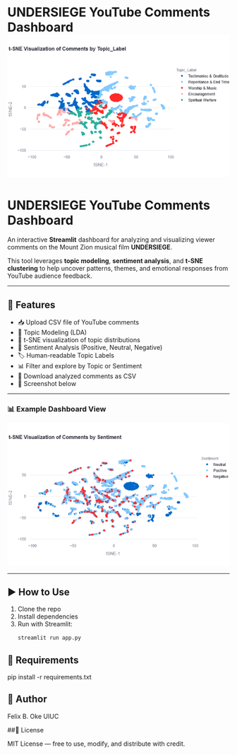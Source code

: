 # UNDERSIEGE YouTube Comments Dashboard ![Dashboard Screenshot](newplot(9).png)


# UNDERSIEGE YouTube Comments Dashboard

An interactive **Streamlit** dashboard for analyzing and visualizing viewer comments on the Mount Zion musical film **UNDERSIEGE**.

This tool leverages **topic modeling**, **sentiment analysis**, and **t-SNE clustering** to help uncover patterns, themes, and emotional responses from YouTube audience feedback.

---

## 🚀 Features

- 📥 Upload CSV file of YouTube comments
- 🧠 Topic Modeling (LDA)
- 🎯 t-SNE visualization of topic distributions
- 💬 Sentiment Analysis (Positive, Neutral, Negative)
- 🏷️ Human-readable Topic Labels
- 📊 Filter and explore by Topic or Sentiment
- 📎 Download analyzed comments as CSV
- 📸 Screenshot below

---

### 📊 Example Dashboard View

![Dashboard Screenshot](newplot(8).png)

---

## ▶️ How to Use

1. Clone the repo
2. Install dependencies
3. Run with Streamlit:
   ```bash
   streamlit run app.py

## 🧰 Requirements
pip install -r requirements.txt

## 👤 Author

Felix B. Oke
UIUC

##📄 License

MIT License — free to use, modify, and distribute with credit.
